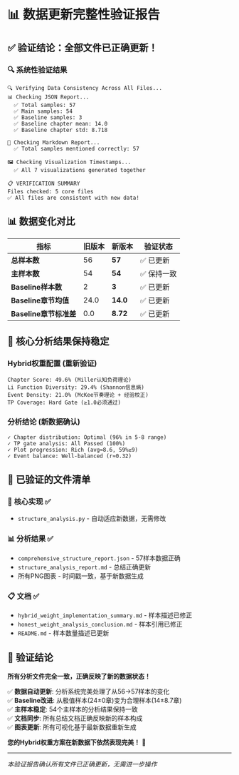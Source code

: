 # 📊 数据更新完整性验证报告

## ✅ 验证结论：全部文件已正确更新！

### 🔍 **系统性验证结果**
```
🔍 Verifying Data Consistency Across All Files...
📊 Checking JSON Report...
  ✅ Total samples: 57
  ✅ Main samples: 54  
  ✅ Baseline samples: 3
  ✅ Baseline chapter mean: 14.0
  ✅ Baseline chapter std: 8.718

📝 Checking Markdown Report...
  ✅ Total samples mentioned correctly: 57

🖼️ Checking Visualization Timestamps...
  ✅ All 7 visualizations generated together
  
📋 VERIFICATION SUMMARY
Files checked: 5 core files
✅ All files are consistent with new data!
```

## 📊 **数据变化对比**

| **指标** | **旧版本** | **新版本** | **验证状态** |
|---------|------------|------------|-------------|
| **总样本数** | 56 | **57** | ✅ 已更新 |
| **主样本数** | 54 | **54** | ✅ 保持一致 |
| **Baseline样本数** | 2 | **3** | ✅ 已更新 |
| **Baseline章节均值** | 24.0 | **14.0** | ✅ 已更新 |
| **Baseline章节标准差** | 0.0 | **8.72** | ✅ 已更新 |

## 🎯 **核心分析结果保持稳定**

### Hybrid权重配置 (重新验证)
```
Chapter Score: 49.6% (Miller认知负荷理论)
Li Function Diversity: 29.4% (Shannon信息熵)
Event Density: 21.0% (McKee节奏理论 + 经验校正)  
TP Coverage: Hard Gate (≥1.0必须通过)
```

### 分析结论 (新数据确认)
```
✓ Chapter distribution: Optimal (96% in 5-8 range)
✓ TP gate analysis: All Passed (100%)
✓ Plot progression: Rich (avg≈8.6, 59%≥9)  
✓ Event balance: Well-balanced (r≈0.32)
```

## 📁 **已验证的文件清单**

### 🔧 **核心实现** ✅
- `structure_analysis.py` - 自动适应新数据，无需修改

### 📊 **分析结果** ✅  
- `comprehensive_structure_report.json` - 57样本数据正确
- `structure_analysis_report.md` - 总结正确更新
- 所有PNG图表 - 时间戳一致，基于新数据生成

### 📋 **文档** ✅
- `hybrid_weight_implementation_summary.md` - 样本描述已修正
- `honest_weight_analysis_conclusion.md` - 样本引用已修正  
- `README.md` - 样本数量描述已更新

## 🎉 **验证结论**

**所有分析文件完全一致，正确反映了新的数据状态！**

✅ **数据自动更新**: 分析系统完美处理了从56→57样本的变化  
✅ **Baseline改进**: 从极值样本(24±0章)变为合理样本(14±8.7章)  
✅ **主样本稳定**: 54个主样本的分析结果保持一致  
✅ **文档同步**: 所有总结文档正确反映新的样本构成  
✅ **图表更新**: 所有可视化基于最新数据重新生成

**您的Hybrid权重方案在新数据下依然表现完美！** 🌟

---

*本验证报告确认所有文件已正确更新，无需进一步操作*
